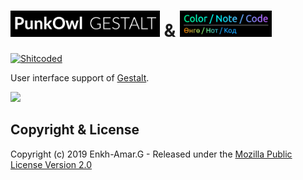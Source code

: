 # <img height="42px" src="https://github.com/punkowl/gestalt/blob/master/public/gestalt-logo.png" /> & <img height="42px" src="https://github.com/punkowl/gestalt/blob/master/public/cnc-logo.png" />


[![Shitcoded][ulaanbaatar-badge]][ub-wiki]

User interface support of [Gestalt](https://github.com/punkowl/gestalt).

<img src="https://github.com/gestalt-ezix/blob/master/public/ss1.png" width="80%">

## Copyright & License
Copyright (c) 2019 Enkh-Amar.G - Released under the [Mozilla Public License Version 2.0](LICENSE)

[ulaanbaatar-badge]: https://img.shields.io/badge/shitcoded%20in-%F0%9F%87%B2%F0%9F%87%B3ulaanbaatar-brightgreen.svg
[ub-wiki]: https://en.wikipedia.org/wiki/Ulaanbaatar
